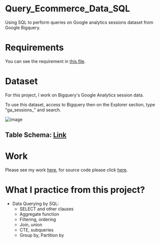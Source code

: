 # Query_Ecommerce_Data_SQL
Using SQL to perform queries on Google analytics sessions dataset from Google Bigquery.

# Requirements
You can see the requirement in <a href="https://github.com/DinhCongHoang/Query_Ecommerce_Data_SQL/blob/main/Ecommerce%20Project%20Instruction.xlsx">this file</a>.

# Dataset
<p>For this project, I work on Bigquery's Google Analytics session data.</p>
<p>To use this dataset, access to Bigquery then on the Explorer section, type "ga_sessions_" and search.</p>

![image](https://github.com/DinhCongHoang/Query_Ecommerce_Data_SQL/assets/45199893/a7da1345-3eb2-48a2-b85b-17296217d3e0)

## Table Schema: <a href="https://support.google.com/analytics/answer/3437719?hl=en">Link</a>

# Work
Please see my work <a href="https://github.com/DinhCongHoang/Query_Ecommerce_Data_SQL/blob/main/Query_Ecommerce_Data.md">here</a>, for source code please click <a href="https://console.cloud.google.com/bigquery?sq=941132660462:0c134b7701b64b369eee32ea8690d428">here</a>.

# What I practice from this project?
- Data Querying by SQL:
  - SELECT and other clauses
  - Aggregate function
  - Filtering, ordering
  - Join, union
  - CTE, subqueries
  - Group by, Partition by
